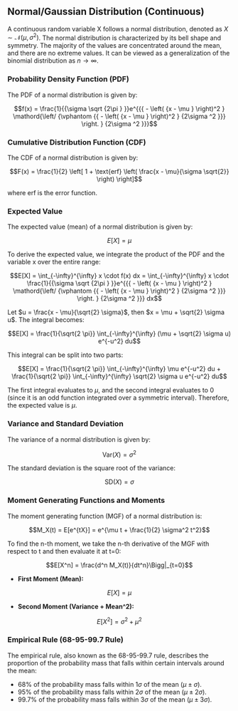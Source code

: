 ## Normal/Gaussian Distribution (Continuous)

A continuous random variable X follows a normal distribution, denoted as $X \sim \mathcal{N}(\mu,\,\sigma^{2})$. The normal distribution is characterized by its bell shape and symmetry. The majority of the values are concentrated around the mean, and there are no extreme values. It can be viewed as a generalization of the binomial distribution as $n \to \infty$.

### Probability Density Function (PDF)

The PDF of a normal distribution is given by:

$$f(x) = \frac{1}{{\sigma \sqrt {2\pi } }}e^{{{ - \left( {x - \mu } \right)^2 } \mathord{\left/ {\vphantom {{ - \left( {x - \mu } \right)^2 } {2\sigma ^2 }}} \right. } {2\sigma ^2 }}}$$

### Cumulative Distribution Function (CDF)

The CDF of a normal distribution is given by:

$$F(x) = \frac{1}{2} \left[ 1 + \text{erf} \left( \frac{x - \mu}{\sigma \sqrt{2}} \right) \right]$$

where erf is the error function.

### Expected Value

The expected value (mean) of a normal distribution is given by:

$$E[X] = \mu$$

To derive the expected value, we integrate the product of the PDF and the variable x over the entire range:

$$E[X] = \int_{-\infty}^{\infty} x \cdot f(x) dx = \int_{-\infty}^{\infty} x \cdot \frac{1}{{\sigma \sqrt {2\pi } }}e^{{{ - \left( {x - \mu } \right)^2 } \mathord{\left/ {\vphantom {{ - \left( {x - \mu } \right)^2 } {2\sigma ^2 }}} \right. } {2\sigma ^2 }}} dx$$

Let $u = \frac{x - \mu}{\sqrt{2} \sigma}$, then $x = \mu + \sqrt{2} \sigma u$. The integral becomes:

$$E[X] = \frac{1}{\sqrt{2 \pi}} \int_{-\infty}^{\infty} (\mu + \sqrt{2} \sigma u) e^{-u^2} du$$

This integral can be split into two parts:

$$E[X] = \frac{1}{\sqrt{2 \pi}} \int_{-\infty}^{\infty} \mu e^{-u^2} du + \frac{1}{\sqrt{2 \pi}} \int_{-\infty}^{\infty} \sqrt{2} \sigma u e^{-u^2} du$$

The first integral evaluates to $\mu$, and the second integral evaluates to 0 (since it is an odd function integrated over a symmetric interval). Therefore, the expected value is $\mu$.

### Variance and Standard Deviation

The variance of a normal distribution is given by:

$$\text{Var}(X) = \sigma^2$$

The standard deviation is the square root of the variance:

$$\text{SD}(X) = \sigma$$

### Moment Generating Functions and Moments

The moment generating function (MGF) of a normal distribution is:

$$M_X(t) = E[e^{tX}] = e^{\mu t + \frac{1}{2} \sigma^2 t^2}$$

To find the n-th moment, we take the n-th derivative of the MGF with respect to t and then evaluate it at t=0:

$$E[X^n] = \frac{d^n M_X(t)}{dt^n}\Bigg|_{t=0}$$

* **First Moment (Mean):**

$$E[X] = \mu$$

* **Second Moment (Variance + Mean^2):**

$$E[X^2] = \sigma^2 + \mu^2$$

### Empirical Rule (68-95-99.7 Rule)

The empirical rule, also known as the 68-95-99.7 rule, describes the proportion of the probability mass that falls within certain intervals around the mean:

* 68% of the probability mass falls within $1\sigma$ of the mean ($\mu \pm \sigma$).
* 95% of the probability mass falls within $2\sigma$ of the mean ($\mu \pm 2\sigma$).
* 99.7% of the probability mass falls within $3\sigma$ of the mean ($\mu \pm 3\sigma$).

